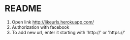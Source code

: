 # README

1. Open link http://likeurls.herokuapp.com/
2. Authorization with facebook
3. To add new url, enter it starting with 'http://' or 'https://'
